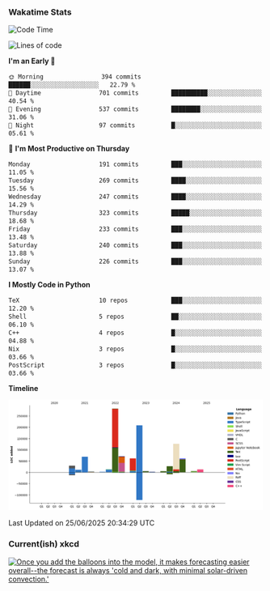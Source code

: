 ### Wakatime Stats
<!--START_SECTION:waka-->
![Code Time](http://img.shields.io/badge/Code%20Time-3%2C300%20hrs%2015%20mins-blue)

![Lines of code](https://img.shields.io/badge/From%20Hello%20World%20I%27ve%20Written-995.9%20thousand%20lines%20of%20code-blue)

**I'm an Early 🐤** 

```text
🌞 Morning                394 commits         ██████░░░░░░░░░░░░░░░░░░░   22.79 % 
🌆 Daytime                701 commits         ██████████░░░░░░░░░░░░░░░   40.54 % 
🌃 Evening                537 commits         ████████░░░░░░░░░░░░░░░░░   31.06 % 
🌙 Night                  97 commits          █░░░░░░░░░░░░░░░░░░░░░░░░   05.61 % 
```
📅 **I'm Most Productive on Thursday** 

```text
Monday                   191 commits         ███░░░░░░░░░░░░░░░░░░░░░░   11.05 % 
Tuesday                  269 commits         ████░░░░░░░░░░░░░░░░░░░░░   15.56 % 
Wednesday                247 commits         ████░░░░░░░░░░░░░░░░░░░░░   14.29 % 
Thursday                 323 commits         █████░░░░░░░░░░░░░░░░░░░░   18.68 % 
Friday                   233 commits         ███░░░░░░░░░░░░░░░░░░░░░░   13.48 % 
Saturday                 240 commits         ███░░░░░░░░░░░░░░░░░░░░░░   13.88 % 
Sunday                   226 commits         ███░░░░░░░░░░░░░░░░░░░░░░   13.07 % 
```


**I Mostly Code in Python** 

```text
TeX                      10 repos            ███░░░░░░░░░░░░░░░░░░░░░░   12.20 % 
Shell                    5 repos             ██░░░░░░░░░░░░░░░░░░░░░░░   06.10 % 
C++                      4 repos             █░░░░░░░░░░░░░░░░░░░░░░░░   04.88 % 
Nix                      3 repos             █░░░░░░░░░░░░░░░░░░░░░░░░   03.66 % 
PostScript               3 repos             █░░░░░░░░░░░░░░░░░░░░░░░░   03.66 % 
```



**Timeline**

![Lines of Code chart](https://raw.githubusercontent.com/joshuajeschek/joshuajeschek/main/assets/bar_graph.png)


 Last Updated on 25/06/2025 20:34:29 UTC
<!--END_SECTION:waka-->

### Current(ish) xkcd
<a id="xkcd-a" title="Once you add the balloons into the model, it makes forecasting easier overall--the forecast is always 'cold and dark, with minimal solar-driven convection.'" href="https://www.xkcd.com" target="_blank">
        <img align="center" id="xkcd-img" src="https://imgs.xkcd.com/comics/weather_balloons.png" alt="Once you add the balloons into the model, it makes forecasting easier overall--the forecast is always 'cold and dark, with minimal solar-driven convection.'" height=300 />
</a>

